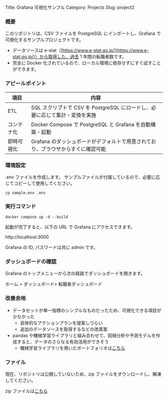 Title: Grafana 可視化サンプル
Category: Projects
Slug: project2

### 概要

このリポジトリは、CSV ファイルを PostgreSQL にインポートし、Grafana で可視化するサンプルプロジェクトです。

- データソースは e-stat（[https://www.e-stat.go.jp/](https://www.e-stat.go.jp/)）から取得した、過去 1 年間の転職者数です。
- 完全に Docker 化されているので、ローカル環境に依存せずにすぐ試すことができます。

### アピールポイント

| 項目       | 内容                                                                             |
| ---------- | -------------------------------------------------------------------------------- |
| ETL        | SQL スクリプトで CSV を PostgreSQL にロードし、必要に応じて集計・変換を実施      |
| コンテナ化 | Docker Compose で PostgreSQL と Grafana を自動構築・起動                         |
| 即時可視化 | Grafana のダッシュボードがデフォルトで用意されており、ブラウザからすぐに確認可能 |

### 環境設定

.env ファイルを作成します。
サンプルファイルが付属しているので、必要に応じてコピーして使用してください。

```
cp sample.env .env
```

### 実行コマンド

```
docker compose up -d --build
```

起動が完了すると、以下の URL で Grafana にアクセスできます。

http://localhost:3000

Grafana の ID, パスワードは共に admin です。

### ダッシュボードの確認

Grafana のトップメニューから次の経路でダッシュボードを開きます。

ホーム > ダッシュボード> 転職者ダッシュボード

### 改善余地

- データセットが単一指標のシンプルなものだったため、可視化できる項目が少なかった
  - 具体的なアクションプランを提案しづらい
  - 追加のデータソースを取得するなどの改善案
- pandas や機械学習ライブラリと組み合わせて、回帰分析や予測モデルを作成すると、データのさらなる有効活用ができそう
  - 機械学習ライブラリを用いたポートフォリオは[こちら]({filename}../project1/project1.md)

### ファイル

現在、リポジトリは公開していないため、zip ファイルをダウンロードし、解凍してください。

zip ファイルは[こちら]({static}grafana-sample.zip)
